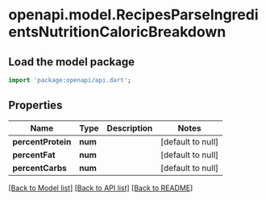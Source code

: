 # openapi.model.RecipesParseIngredientsNutritionCaloricBreakdown

## Load the model package
```dart
import 'package:openapi/api.dart';
```

## Properties
Name | Type | Description | Notes
------------ | ------------- | ------------- | -------------
**percentProtein** | **num** |  | [default to null]
**percentFat** | **num** |  | [default to null]
**percentCarbs** | **num** |  | [default to null]

[[Back to Model list]](../README.md#documentation-for-models) [[Back to API list]](../README.md#documentation-for-api-endpoints) [[Back to README]](../README.md)


